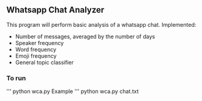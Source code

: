 ## Whatsapp Chat Analyzer

This program will perform basic analysis of a whatsapp chat. Implemented:
- Number of messages, averaged by the number of days
- Speaker frequency
- Word frequency
- Emoji frequency
- General topic classifier

### To run
''' python wca.py <filename>
Example
''' python wca.py chat.txt
